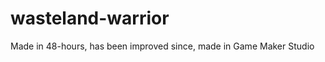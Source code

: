 wasteland-warrior
=================

Made in 48-hours, has been improved since, made in Game Maker Studio
